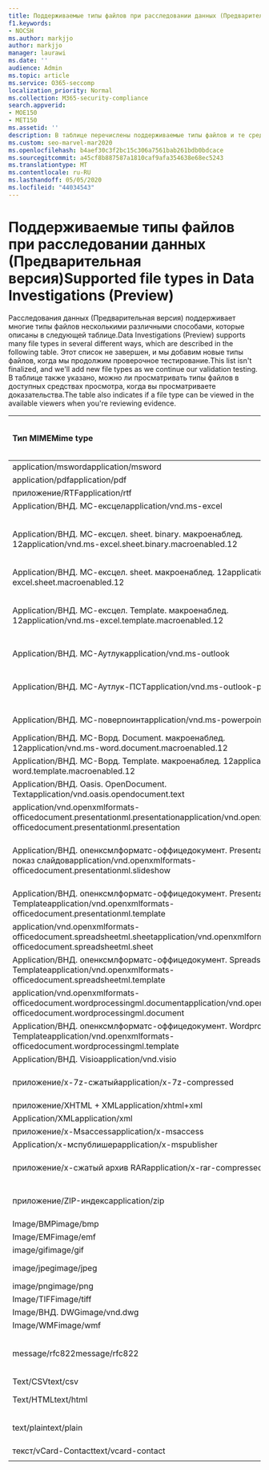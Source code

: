 ```yaml
---
title: Поддерживаемые типы файлов при расследовании данных (Предварительная версия)
f1.keywords:
- NOCSH
ms.author: markjjo
author: markjjo
manager: laurawi
ms.date: ''
audience: Admin
ms.topic: article
ms.service: O365-seccomp
localization_priority: Normal
ms.collection: M365-security-compliance
search.appverid:
- MOE150
- MET150
ms.assetid: ''
description: В таблице перечислены поддерживаемые типы файлов и те средства просмотра, которые они могут просматривать при расследовании данных (Предварительная версия).
ms.custom: seo-marvel-mar2020
ms.openlocfilehash: b4aef30c3f2bc15c306a7561bab261bdb0bdcace
ms.sourcegitcommit: a45cf8b887587a1810caf9afa354638e68ec5243
ms.translationtype: MT
ms.contentlocale: ru-RU
ms.lasthandoff: 05/05/2020
ms.locfileid: "44034543"
---
```

# <a name="supported-file-types-in-data-investigations-preview"></a><span data-ttu-id="d4725-103">Поддерживаемые типы файлов при расследовании данных (Предварительная версия)</span><span class="sxs-lookup"><span data-stu-id="d4725-103">Supported file types in Data Investigations (Preview)</span></span>

<span data-ttu-id="d4725-104">Расследования данных (Предварительная версия) поддерживает многие типы файлов несколькими различными способами, которые описаны в следующей таблице.</span><span class="sxs-lookup"><span data-stu-id="d4725-104">Data Investigations (Preview) supports many file types in several different ways, which are described in the following table.</span></span> <span data-ttu-id="d4725-105">Этот список не завершен, и мы добавим новые типы файлов, когда мы продолжим проверочное тестирование.</span><span class="sxs-lookup"><span data-stu-id="d4725-105">This list isn't finalized, and we'll add new file types as we continue our validation testing.</span></span> <span data-ttu-id="d4725-106">В таблице также указано, можно ли просматривать типы файлов в доступных средствах просмотра, когда вы просматриваете доказательства.</span><span class="sxs-lookup"><span data-stu-id="d4725-106">The table also indicates if a file type can be viewed in the available viewers when you're reviewing evidence.</span></span>

| <span data-ttu-id="d4725-107">Тип MIME</span><span class="sxs-lookup"><span data-stu-id="d4725-107">Mime type</span></span> | <span data-ttu-id="d4725-108">Класс File</span><span class="sxs-lookup"><span data-stu-id="d4725-108">File class</span></span> | <span data-ttu-id="d4725-109">Встроенное средство просмотра</span><span class="sxs-lookup"><span data-stu-id="d4725-109">Native viewer</span></span> | <span data-ttu-id="d4725-110">Средство просмотра текста</span><span class="sxs-lookup"><span data-stu-id="d4725-110">Text viewer</span></span> | <span data-ttu-id="d4725-111">Средство просмотра примечаний</span><span class="sxs-lookup"><span data-stu-id="d4725-111">Annotate viewer</span></span> | <span data-ttu-id="d4725-112">Извлечение контейнера</span><span class="sxs-lookup"><span data-stu-id="d4725-112">Container extraction</span></span> | <span data-ttu-id="d4725-113">Расширения</span><span class="sxs-lookup"><span data-stu-id="d4725-113">Extensions</span></span> |
| :- | :- | :- | :- | :- | :- | :- |
| <span data-ttu-id="d4725-114">application/msword</span><span class="sxs-lookup"><span data-stu-id="d4725-114">application/msword</span></span> | <span data-ttu-id="d4725-115">Document</span><span class="sxs-lookup"><span data-stu-id="d4725-115">Document</span></span> | <span data-ttu-id="d4725-116">Да</span><span class="sxs-lookup"><span data-stu-id="d4725-116">Yes</span></span> | <span data-ttu-id="d4725-117">Да</span><span class="sxs-lookup"><span data-stu-id="d4725-117">Yes</span></span> | <span data-ttu-id="d4725-118">Да</span><span class="sxs-lookup"><span data-stu-id="d4725-118">Yes</span></span> | <span data-ttu-id="d4725-119">Нет</span><span class="sxs-lookup"><span data-stu-id="d4725-119">No</span></span> | <span data-ttu-id="d4725-120">. doc;. dat</span><span class="sxs-lookup"><span data-stu-id="d4725-120">.doc; .dat</span></span> |
| <span data-ttu-id="d4725-121">application/pdf</span><span class="sxs-lookup"><span data-stu-id="d4725-121">application/pdf</span></span> | <span data-ttu-id="d4725-122">Document</span><span class="sxs-lookup"><span data-stu-id="d4725-122">Document</span></span> | <span data-ttu-id="d4725-123">Да</span><span class="sxs-lookup"><span data-stu-id="d4725-123">Yes</span></span> | <span data-ttu-id="d4725-124">Да</span><span class="sxs-lookup"><span data-stu-id="d4725-124">Yes</span></span> | <span data-ttu-id="d4725-125">Да</span><span class="sxs-lookup"><span data-stu-id="d4725-125">Yes</span></span> | <span data-ttu-id="d4725-126">Нет</span><span class="sxs-lookup"><span data-stu-id="d4725-126">No</span></span> | <span data-ttu-id="d4725-127">PDF</span><span class="sxs-lookup"><span data-stu-id="d4725-127">.pdf</span></span> |
| <span data-ttu-id="d4725-128">приложение/RTF</span><span class="sxs-lookup"><span data-stu-id="d4725-128">application/rtf</span></span> | <span data-ttu-id="d4725-129">Document</span><span class="sxs-lookup"><span data-stu-id="d4725-129">Document</span></span> | <span data-ttu-id="d4725-130">Да</span><span class="sxs-lookup"><span data-stu-id="d4725-130">Yes</span></span> | <span data-ttu-id="d4725-131">Да</span><span class="sxs-lookup"><span data-stu-id="d4725-131">Yes</span></span> | <span data-ttu-id="d4725-132">Да</span><span class="sxs-lookup"><span data-stu-id="d4725-132">Yes</span></span> | <span data-ttu-id="d4725-133">Нет</span><span class="sxs-lookup"><span data-stu-id="d4725-133">No</span></span> | <span data-ttu-id="d4725-134">RTF;. гостей</span><span class="sxs-lookup"><span data-stu-id="d4725-134">.rtf;.doc</span></span> |
| <span data-ttu-id="d4725-135">Application/ВНД. МС-ексцел</span><span class="sxs-lookup"><span data-stu-id="d4725-135">application/vnd.ms-excel</span></span> | <span data-ttu-id="d4725-136">Document</span><span class="sxs-lookup"><span data-stu-id="d4725-136">Document</span></span> | <span data-ttu-id="d4725-137">Да</span><span class="sxs-lookup"><span data-stu-id="d4725-137">Yes</span></span> | <span data-ttu-id="d4725-138">Да</span><span class="sxs-lookup"><span data-stu-id="d4725-138">Yes</span></span> | <span data-ttu-id="d4725-139">Да</span><span class="sxs-lookup"><span data-stu-id="d4725-139">Yes</span></span> | <span data-ttu-id="d4725-140">Нет</span><span class="sxs-lookup"><span data-stu-id="d4725-140">No</span></span> | <span data-ttu-id="d4725-141">XLS; dat</span><span class="sxs-lookup"><span data-stu-id="d4725-141">.xls; .dat</span></span> |
| <span data-ttu-id="d4725-142">Application/ВНД. МС-ексцел. sheet. binary. макроенаблед. 12</span><span class="sxs-lookup"><span data-stu-id="d4725-142">application/vnd.ms-excel.sheet.binary.macroenabled.12</span></span> | <span data-ttu-id="d4725-143">Производительность и формат открытого документа</span><span class="sxs-lookup"><span data-stu-id="d4725-143">Productivity / Open Document Format</span></span> | <span data-ttu-id="d4725-144">Да</span><span class="sxs-lookup"><span data-stu-id="d4725-144">Yes</span></span> | <span data-ttu-id="d4725-145">Да</span><span class="sxs-lookup"><span data-stu-id="d4725-145">Yes</span></span> | <span data-ttu-id="d4725-146">Нет</span><span class="sxs-lookup"><span data-stu-id="d4725-146">No</span></span> | <span data-ttu-id="d4725-147">Нет</span><span class="sxs-lookup"><span data-stu-id="d4725-147">No</span></span> | <span data-ttu-id="d4725-148">. xlsb</span><span class="sxs-lookup"><span data-stu-id="d4725-148">.xlsb</span></span> |
| <span data-ttu-id="d4725-149">Application/ВНД. МС-ексцел. sheet. макроенаблед. 12</span><span class="sxs-lookup"><span data-stu-id="d4725-149">application/vnd.ms-excel.sheet.macroenabled.12</span></span> | <span data-ttu-id="d4725-150">Document</span><span class="sxs-lookup"><span data-stu-id="d4725-150">Document</span></span> | <span data-ttu-id="d4725-151">Да</span><span class="sxs-lookup"><span data-stu-id="d4725-151">Yes</span></span> | <span data-ttu-id="d4725-152">Да</span><span class="sxs-lookup"><span data-stu-id="d4725-152">Yes</span></span> | <span data-ttu-id="d4725-153">Да</span><span class="sxs-lookup"><span data-stu-id="d4725-153">Yes</span></span> | <span data-ttu-id="d4725-154">Нет</span><span class="sxs-lookup"><span data-stu-id="d4725-154">No</span></span> | <span data-ttu-id="d4725-155">. xlsm</span><span class="sxs-lookup"><span data-stu-id="d4725-155">.xlsm</span></span> |
| <span data-ttu-id="d4725-156">Application/ВНД. МС-ексцел. Template. макроенаблед. 12</span><span class="sxs-lookup"><span data-stu-id="d4725-156">application/vnd.ms-excel.template.macroenabled.12</span></span> | <span data-ttu-id="d4725-157">Производительность и формат открытого документа</span><span class="sxs-lookup"><span data-stu-id="d4725-157">Productivity / Open Document Format</span></span> | <span data-ttu-id="d4725-158">Нет</span><span class="sxs-lookup"><span data-stu-id="d4725-158">No</span></span> | <span data-ttu-id="d4725-159">Да</span><span class="sxs-lookup"><span data-stu-id="d4725-159">Yes</span></span> | <span data-ttu-id="d4725-160">Нет</span><span class="sxs-lookup"><span data-stu-id="d4725-160">No</span></span> | <span data-ttu-id="d4725-161">Нет</span><span class="sxs-lookup"><span data-stu-id="d4725-161">No</span></span> | <span data-ttu-id="d4725-162">. xltm</span><span class="sxs-lookup"><span data-stu-id="d4725-162">.xltm</span></span> |
| <span data-ttu-id="d4725-163">Application/ВНД. МС-Аутлук</span><span class="sxs-lookup"><span data-stu-id="d4725-163">application/vnd.ms-outlook</span></span> | <span data-ttu-id="d4725-164">Производительность труда</span><span class="sxs-lookup"><span data-stu-id="d4725-164">Productivity</span></span> | <span data-ttu-id="d4725-165">Нет</span><span class="sxs-lookup"><span data-stu-id="d4725-165">No</span></span> | <span data-ttu-id="d4725-166">Нет</span><span class="sxs-lookup"><span data-stu-id="d4725-166">No</span></span> | <span data-ttu-id="d4725-167">Нет</span><span class="sxs-lookup"><span data-stu-id="d4725-167">No</span></span> | <span data-ttu-id="d4725-168">Нет</span><span class="sxs-lookup"><span data-stu-id="d4725-168">No</span></span> | <span data-ttu-id="d4725-169">. MSG</span><span class="sxs-lookup"><span data-stu-id="d4725-169">.msg</span></span> |
| <span data-ttu-id="d4725-170">Application/ВНД. МС-Аутлук-ПСТ</span><span class="sxs-lookup"><span data-stu-id="d4725-170">application/vnd.ms-outlook-pst</span></span> | <span data-ttu-id="d4725-171">Производительность и совместная работа</span><span class="sxs-lookup"><span data-stu-id="d4725-171">Productivity / Collaboration</span></span> | <span data-ttu-id="d4725-172">Нет</span><span class="sxs-lookup"><span data-stu-id="d4725-172">No</span></span> | <span data-ttu-id="d4725-173">Нет</span><span class="sxs-lookup"><span data-stu-id="d4725-173">No</span></span> | <span data-ttu-id="d4725-174">Нет</span><span class="sxs-lookup"><span data-stu-id="d4725-174">No</span></span> | <span data-ttu-id="d4725-175">Да</span><span class="sxs-lookup"><span data-stu-id="d4725-175">Yes</span></span> | <span data-ttu-id="d4725-176">PST-файл</span><span class="sxs-lookup"><span data-stu-id="d4725-176">.pst</span></span> |
| <span data-ttu-id="d4725-177">Application/ВНД. МС-поверпоинт</span><span class="sxs-lookup"><span data-stu-id="d4725-177">application/vnd.ms-powerpoint</span></span> | <span data-ttu-id="d4725-178">Document</span><span class="sxs-lookup"><span data-stu-id="d4725-178">Document</span></span> | <span data-ttu-id="d4725-179">Да</span><span class="sxs-lookup"><span data-stu-id="d4725-179">Yes</span></span> | <span data-ttu-id="d4725-180">Да</span><span class="sxs-lookup"><span data-stu-id="d4725-180">Yes</span></span> | <span data-ttu-id="d4725-181">Да</span><span class="sxs-lookup"><span data-stu-id="d4725-181">Yes</span></span> | <span data-ttu-id="d4725-182">Нет</span><span class="sxs-lookup"><span data-stu-id="d4725-182">No</span></span> | <span data-ttu-id="d4725-183">PPT; PPS;. Pot</span><span class="sxs-lookup"><span data-stu-id="d4725-183">.ppt; .pps;.pot</span></span> |
| <span data-ttu-id="d4725-184">Application/ВНД. МС-Ворд. Document. макроенаблед. 12</span><span class="sxs-lookup"><span data-stu-id="d4725-184">application/vnd.ms-word.document.macroenabled.12</span></span> | <span data-ttu-id="d4725-185">Document</span><span class="sxs-lookup"><span data-stu-id="d4725-185">Document</span></span> | <span data-ttu-id="d4725-186">Да</span><span class="sxs-lookup"><span data-stu-id="d4725-186">Yes</span></span> | <span data-ttu-id="d4725-187">Да</span><span class="sxs-lookup"><span data-stu-id="d4725-187">Yes</span></span> | <span data-ttu-id="d4725-188">Да</span><span class="sxs-lookup"><span data-stu-id="d4725-188">Yes</span></span> | <span data-ttu-id="d4725-189">Нет</span><span class="sxs-lookup"><span data-stu-id="d4725-189">No</span></span> | <span data-ttu-id="d4725-190">DOCM</span><span class="sxs-lookup"><span data-stu-id="d4725-190">.docm</span></span> |
| <span data-ttu-id="d4725-191">Application/ВНД. МС-Ворд. Template. макроенаблед. 12</span><span class="sxs-lookup"><span data-stu-id="d4725-191">application/vnd.ms-word.template.macroenabled.12</span></span> | <span data-ttu-id="d4725-192">Document</span><span class="sxs-lookup"><span data-stu-id="d4725-192">Document</span></span> | <span data-ttu-id="d4725-193">Да</span><span class="sxs-lookup"><span data-stu-id="d4725-193">Yes</span></span> | <span data-ttu-id="d4725-194">Да</span><span class="sxs-lookup"><span data-stu-id="d4725-194">Yes</span></span> | <span data-ttu-id="d4725-195">Да</span><span class="sxs-lookup"><span data-stu-id="d4725-195">Yes</span></span> | <span data-ttu-id="d4725-196">Нет</span><span class="sxs-lookup"><span data-stu-id="d4725-196">No</span></span> | <span data-ttu-id="d4725-197">. dotm</span><span class="sxs-lookup"><span data-stu-id="d4725-197">.dotm</span></span> |
| <span data-ttu-id="d4725-198">Application/ВНД. Oasis. OpenDocument. Text</span><span class="sxs-lookup"><span data-stu-id="d4725-198">application/vnd.oasis.opendocument.text</span></span> | <span data-ttu-id="d4725-199">Document</span><span class="sxs-lookup"><span data-stu-id="d4725-199">Document</span></span> | <span data-ttu-id="d4725-200">Да</span><span class="sxs-lookup"><span data-stu-id="d4725-200">Yes</span></span> | <span data-ttu-id="d4725-201">Да</span><span class="sxs-lookup"><span data-stu-id="d4725-201">Yes</span></span> | <span data-ttu-id="d4725-202">Да</span><span class="sxs-lookup"><span data-stu-id="d4725-202">Yes</span></span> | <span data-ttu-id="d4725-203">Нет</span><span class="sxs-lookup"><span data-stu-id="d4725-203">No</span></span> | <span data-ttu-id="d4725-204">Detection</span><span class="sxs-lookup"><span data-stu-id="d4725-204">.odt;</span></span>  |
| <span data-ttu-id="d4725-205">application/vnd.openxmlformats-officedocument.presentationml.presentation</span><span class="sxs-lookup"><span data-stu-id="d4725-205">application/vnd.openxmlformats-officedocument.presentationml.presentation</span></span> | <span data-ttu-id="d4725-206">Document</span><span class="sxs-lookup"><span data-stu-id="d4725-206">Document</span></span> | <span data-ttu-id="d4725-207">Да</span><span class="sxs-lookup"><span data-stu-id="d4725-207">Yes</span></span> | <span data-ttu-id="d4725-208">Да</span><span class="sxs-lookup"><span data-stu-id="d4725-208">Yes</span></span> | <span data-ttu-id="d4725-209">Да</span><span class="sxs-lookup"><span data-stu-id="d4725-209">Yes</span></span> | <span data-ttu-id="d4725-210">Нет</span><span class="sxs-lookup"><span data-stu-id="d4725-210">No</span></span> | <span data-ttu-id="d4725-211">PPTX</span><span class="sxs-lookup"><span data-stu-id="d4725-211">.pptx</span></span> |
| <span data-ttu-id="d4725-212">Application/ВНД. опенксмлформатс-оффицедокумент. PresentationML. показ слайдов</span><span class="sxs-lookup"><span data-stu-id="d4725-212">application/vnd.openxmlformats-officedocument.presentationml.slideshow</span></span> | <span data-ttu-id="d4725-213">Производительность и формат открытого документа</span><span class="sxs-lookup"><span data-stu-id="d4725-213">Productivity / Open Document Format</span></span> | <span data-ttu-id="d4725-214">Да</span><span class="sxs-lookup"><span data-stu-id="d4725-214">Yes</span></span> | <span data-ttu-id="d4725-215">Да</span><span class="sxs-lookup"><span data-stu-id="d4725-215">Yes</span></span> | <span data-ttu-id="d4725-216">Да</span><span class="sxs-lookup"><span data-stu-id="d4725-216">Yes</span></span> | <span data-ttu-id="d4725-217">Нет</span><span class="sxs-lookup"><span data-stu-id="d4725-217">No</span></span> | <span data-ttu-id="d4725-218">. ppsx</span><span class="sxs-lookup"><span data-stu-id="d4725-218">.ppsx</span></span> |
| <span data-ttu-id="d4725-219">Application/ВНД. опенксмлформатс-оффицедокумент. PresentationML. Template</span><span class="sxs-lookup"><span data-stu-id="d4725-219">application/vnd.openxmlformats-officedocument.presentationml.template</span></span> | <span data-ttu-id="d4725-220">Document</span><span class="sxs-lookup"><span data-stu-id="d4725-220">Document</span></span> | <span data-ttu-id="d4725-221">Да</span><span class="sxs-lookup"><span data-stu-id="d4725-221">Yes</span></span> | <span data-ttu-id="d4725-222">Да</span><span class="sxs-lookup"><span data-stu-id="d4725-222">Yes</span></span> | <span data-ttu-id="d4725-223">Да</span><span class="sxs-lookup"><span data-stu-id="d4725-223">Yes</span></span> | <span data-ttu-id="d4725-224">Нет</span><span class="sxs-lookup"><span data-stu-id="d4725-224">No</span></span> | <span data-ttu-id="d4725-225">. potx</span><span class="sxs-lookup"><span data-stu-id="d4725-225">.potx</span></span> |
| <span data-ttu-id="d4725-226">application/vnd.openxmlformats-officedocument.spreadsheetml.sheet</span><span class="sxs-lookup"><span data-stu-id="d4725-226">application/vnd.openxmlformats-officedocument.spreadsheetml.sheet</span></span> | <span data-ttu-id="d4725-227">Document</span><span class="sxs-lookup"><span data-stu-id="d4725-227">Document</span></span> | <span data-ttu-id="d4725-228">Да</span><span class="sxs-lookup"><span data-stu-id="d4725-228">Yes</span></span> | <span data-ttu-id="d4725-229">Да</span><span class="sxs-lookup"><span data-stu-id="d4725-229">Yes</span></span> | <span data-ttu-id="d4725-230">Да</span><span class="sxs-lookup"><span data-stu-id="d4725-230">Yes</span></span> | <span data-ttu-id="d4725-231">Нет</span><span class="sxs-lookup"><span data-stu-id="d4725-231">No</span></span> | <span data-ttu-id="d4725-232">XLSX</span><span class="sxs-lookup"><span data-stu-id="d4725-232">.xlsx</span></span> |
| <span data-ttu-id="d4725-233">Application/ВНД. опенксмлформатс-оффицедокумент. SpreadsheetML. Template</span><span class="sxs-lookup"><span data-stu-id="d4725-233">application/vnd.openxmlformats-officedocument.spreadsheetml.template</span></span> | <span data-ttu-id="d4725-234">Document</span><span class="sxs-lookup"><span data-stu-id="d4725-234">Document</span></span> | <span data-ttu-id="d4725-235">Да</span><span class="sxs-lookup"><span data-stu-id="d4725-235">Yes</span></span> | <span data-ttu-id="d4725-236">Да</span><span class="sxs-lookup"><span data-stu-id="d4725-236">Yes</span></span> | <span data-ttu-id="d4725-237">Да</span><span class="sxs-lookup"><span data-stu-id="d4725-237">Yes</span></span> | <span data-ttu-id="d4725-238">Нет</span><span class="sxs-lookup"><span data-stu-id="d4725-238">No</span></span> | <span data-ttu-id="d4725-239">. xltx</span><span class="sxs-lookup"><span data-stu-id="d4725-239">.xltx</span></span> |
| <span data-ttu-id="d4725-240">application/vnd.openxmlformats-officedocument.wordprocessingml.document</span><span class="sxs-lookup"><span data-stu-id="d4725-240">application/vnd.openxmlformats-officedocument.wordprocessingml.document</span></span> | <span data-ttu-id="d4725-241">Document</span><span class="sxs-lookup"><span data-stu-id="d4725-241">Document</span></span> | <span data-ttu-id="d4725-242">Да</span><span class="sxs-lookup"><span data-stu-id="d4725-242">Yes</span></span> | <span data-ttu-id="d4725-243">Да</span><span class="sxs-lookup"><span data-stu-id="d4725-243">Yes</span></span> | <span data-ttu-id="d4725-244">Да</span><span class="sxs-lookup"><span data-stu-id="d4725-244">Yes</span></span> | <span data-ttu-id="d4725-245">Нет</span><span class="sxs-lookup"><span data-stu-id="d4725-245">No</span></span> | <span data-ttu-id="d4725-246">DOCX</span><span class="sxs-lookup"><span data-stu-id="d4725-246">.docx</span></span> |
| <span data-ttu-id="d4725-247">Application/ВНД. опенксмлформатс-оффицедокумент. WordprocessingML. Template</span><span class="sxs-lookup"><span data-stu-id="d4725-247">application/vnd.openxmlformats-officedocument.wordprocessingml.template</span></span> | <span data-ttu-id="d4725-248">Document</span><span class="sxs-lookup"><span data-stu-id="d4725-248">Document</span></span> | <span data-ttu-id="d4725-249">Да</span><span class="sxs-lookup"><span data-stu-id="d4725-249">Yes</span></span> | <span data-ttu-id="d4725-250">Да</span><span class="sxs-lookup"><span data-stu-id="d4725-250">Yes</span></span> | <span data-ttu-id="d4725-251">Да</span><span class="sxs-lookup"><span data-stu-id="d4725-251">Yes</span></span> | <span data-ttu-id="d4725-252">Нет</span><span class="sxs-lookup"><span data-stu-id="d4725-252">No</span></span> | <span data-ttu-id="d4725-253">. dotx</span><span class="sxs-lookup"><span data-stu-id="d4725-253">.dotx</span></span> |
| <span data-ttu-id="d4725-254">Application/ВНД. Visio</span><span class="sxs-lookup"><span data-stu-id="d4725-254">application/vnd.visio</span></span> | <span data-ttu-id="d4725-255">Document</span><span class="sxs-lookup"><span data-stu-id="d4725-255">Document</span></span> | <span data-ttu-id="d4725-256">Да</span><span class="sxs-lookup"><span data-stu-id="d4725-256">Yes</span></span> | <span data-ttu-id="d4725-257">Да</span><span class="sxs-lookup"><span data-stu-id="d4725-257">Yes</span></span> | <span data-ttu-id="d4725-258">Да</span><span class="sxs-lookup"><span data-stu-id="d4725-258">Yes</span></span> | <span data-ttu-id="d4725-259">Нет</span><span class="sxs-lookup"><span data-stu-id="d4725-259">No</span></span> | <span data-ttu-id="d4725-260">. VSD</span><span class="sxs-lookup"><span data-stu-id="d4725-260">.vsd</span></span> |
| <span data-ttu-id="d4725-261">приложение/x-7z-сжатый</span><span class="sxs-lookup"><span data-stu-id="d4725-261">application/x-7z-compressed</span></span> | <span data-ttu-id="d4725-262">Архив/контейнер</span><span class="sxs-lookup"><span data-stu-id="d4725-262">Archive / Container</span></span> | <span data-ttu-id="d4725-263">Нет</span><span class="sxs-lookup"><span data-stu-id="d4725-263">No</span></span> | <span data-ttu-id="d4725-264">Нет</span><span class="sxs-lookup"><span data-stu-id="d4725-264">No</span></span> | <span data-ttu-id="d4725-265">Нет</span><span class="sxs-lookup"><span data-stu-id="d4725-265">No</span></span> | <span data-ttu-id="d4725-266">Да</span><span class="sxs-lookup"><span data-stu-id="d4725-266">Yes</span></span> | <span data-ttu-id="d4725-267">.7z</span><span class="sxs-lookup"><span data-stu-id="d4725-267">.7z</span></span> |
| <span data-ttu-id="d4725-268">приложение/XHTML + XML</span><span class="sxs-lookup"><span data-stu-id="d4725-268">application/xhtml+xml</span></span> | <span data-ttu-id="d4725-269">Document</span><span class="sxs-lookup"><span data-stu-id="d4725-269">Document</span></span> | <span data-ttu-id="d4725-270">Да</span><span class="sxs-lookup"><span data-stu-id="d4725-270">Yes</span></span> | <span data-ttu-id="d4725-271">Да</span><span class="sxs-lookup"><span data-stu-id="d4725-271">Yes</span></span> | <span data-ttu-id="d4725-272">Да</span><span class="sxs-lookup"><span data-stu-id="d4725-272">Yes</span></span> | <span data-ttu-id="d4725-273">Нет</span><span class="sxs-lookup"><span data-stu-id="d4725-273">No</span></span> | <span data-ttu-id="d4725-274">. XHTML</span><span class="sxs-lookup"><span data-stu-id="d4725-274">.xhtml</span></span> |
| <span data-ttu-id="d4725-275">Application/XML</span><span class="sxs-lookup"><span data-stu-id="d4725-275">application/xml</span></span> | <span data-ttu-id="d4725-276">Document</span><span class="sxs-lookup"><span data-stu-id="d4725-276">Document</span></span> | <span data-ttu-id="d4725-277">Да</span><span class="sxs-lookup"><span data-stu-id="d4725-277">Yes</span></span> | <span data-ttu-id="d4725-278">Да</span><span class="sxs-lookup"><span data-stu-id="d4725-278">Yes</span></span> | <span data-ttu-id="d4725-279">Да</span><span class="sxs-lookup"><span data-stu-id="d4725-279">Yes</span></span> | <span data-ttu-id="d4725-280">Нет</span><span class="sxs-lookup"><span data-stu-id="d4725-280">No</span></span> | <span data-ttu-id="d4725-281">. XML</span><span class="sxs-lookup"><span data-stu-id="d4725-281">.xml</span></span> |
| <span data-ttu-id="d4725-282">приложение/x-Msaccess</span><span class="sxs-lookup"><span data-stu-id="d4725-282">application/x-msaccess</span></span> | <span data-ttu-id="d4725-283">Document</span><span class="sxs-lookup"><span data-stu-id="d4725-283">Document</span></span> | <span data-ttu-id="d4725-284">Да</span><span class="sxs-lookup"><span data-stu-id="d4725-284">Yes</span></span> | <span data-ttu-id="d4725-285">Да</span><span class="sxs-lookup"><span data-stu-id="d4725-285">Yes</span></span> | <span data-ttu-id="d4725-286">Да</span><span class="sxs-lookup"><span data-stu-id="d4725-286">Yes</span></span> | <span data-ttu-id="d4725-287">Нет</span><span class="sxs-lookup"><span data-stu-id="d4725-287">No</span></span> | <span data-ttu-id="d4725-288">. mdb</span><span class="sxs-lookup"><span data-stu-id="d4725-288">.mdb</span></span> |
| <span data-ttu-id="d4725-289">Application/x-мспублишер</span><span class="sxs-lookup"><span data-stu-id="d4725-289">application/x-mspublisher</span></span> | <span data-ttu-id="d4725-290">Document</span><span class="sxs-lookup"><span data-stu-id="d4725-290">Document</span></span> | <span data-ttu-id="d4725-291">Да</span><span class="sxs-lookup"><span data-stu-id="d4725-291">Yes</span></span> | <span data-ttu-id="d4725-292">Да</span><span class="sxs-lookup"><span data-stu-id="d4725-292">Yes</span></span> | <span data-ttu-id="d4725-293">Да</span><span class="sxs-lookup"><span data-stu-id="d4725-293">Yes</span></span> | <span data-ttu-id="d4725-294">Нет</span><span class="sxs-lookup"><span data-stu-id="d4725-294">No</span></span> | <span data-ttu-id="d4725-295">. pub</span><span class="sxs-lookup"><span data-stu-id="d4725-295">.pub</span></span> |
| <span data-ttu-id="d4725-296">приложение/x-сжатый архив RAR</span><span class="sxs-lookup"><span data-stu-id="d4725-296">application/x-rar-compressed</span></span> | <span data-ttu-id="d4725-297">Архив/контейнер</span><span class="sxs-lookup"><span data-stu-id="d4725-297">Archive / Container</span></span> | <span data-ttu-id="d4725-298">Нет</span><span class="sxs-lookup"><span data-stu-id="d4725-298">No</span></span> | <span data-ttu-id="d4725-299">Нет</span><span class="sxs-lookup"><span data-stu-id="d4725-299">No</span></span> | <span data-ttu-id="d4725-300">Нет</span><span class="sxs-lookup"><span data-stu-id="d4725-300">No</span></span> | <span data-ttu-id="d4725-301">Да</span><span class="sxs-lookup"><span data-stu-id="d4725-301">Yes</span></span> | <span data-ttu-id="d4725-302">. rar</span><span class="sxs-lookup"><span data-stu-id="d4725-302">.rar</span></span> |
| <span data-ttu-id="d4725-303">приложение/ZIP-индекс</span><span class="sxs-lookup"><span data-stu-id="d4725-303">application/zip</span></span> | <span data-ttu-id="d4725-304">Архив/контейнер</span><span class="sxs-lookup"><span data-stu-id="d4725-304">Archive / Container</span></span> | <span data-ttu-id="d4725-305">Нет</span><span class="sxs-lookup"><span data-stu-id="d4725-305">No</span></span> | <span data-ttu-id="d4725-306">Нет</span><span class="sxs-lookup"><span data-stu-id="d4725-306">No</span></span> | <span data-ttu-id="d4725-307">Нет</span><span class="sxs-lookup"><span data-stu-id="d4725-307">No</span></span> | <span data-ttu-id="d4725-308">Да</span><span class="sxs-lookup"><span data-stu-id="d4725-308">Yes</span></span> | <span data-ttu-id="d4725-309">ZIP</span><span class="sxs-lookup"><span data-stu-id="d4725-309">.zip</span></span> |
| <span data-ttu-id="d4725-310">Image/BMP</span><span class="sxs-lookup"><span data-stu-id="d4725-310">image/bmp</span></span> | <span data-ttu-id="d4725-311">Изображение</span><span class="sxs-lookup"><span data-stu-id="d4725-311">Image</span></span> | <span data-ttu-id="d4725-312">Да</span><span class="sxs-lookup"><span data-stu-id="d4725-312">Yes</span></span> | <span data-ttu-id="d4725-313">Да</span><span class="sxs-lookup"><span data-stu-id="d4725-313">Yes</span></span> | <span data-ttu-id="d4725-314">Да</span><span class="sxs-lookup"><span data-stu-id="d4725-314">Yes</span></span> | <span data-ttu-id="d4725-315">Нет</span><span class="sxs-lookup"><span data-stu-id="d4725-315">No</span></span> | <span data-ttu-id="d4725-316">BMP</span><span class="sxs-lookup"><span data-stu-id="d4725-316">.bmp</span></span> |
| <span data-ttu-id="d4725-317">Image/EMF</span><span class="sxs-lookup"><span data-stu-id="d4725-317">image/emf</span></span> | <span data-ttu-id="d4725-318">Изображение</span><span class="sxs-lookup"><span data-stu-id="d4725-318">Image</span></span> | <span data-ttu-id="d4725-319">Да</span><span class="sxs-lookup"><span data-stu-id="d4725-319">Yes</span></span> | <span data-ttu-id="d4725-320">Да</span><span class="sxs-lookup"><span data-stu-id="d4725-320">Yes</span></span> | <span data-ttu-id="d4725-321">Да</span><span class="sxs-lookup"><span data-stu-id="d4725-321">Yes</span></span> | <span data-ttu-id="d4725-322">Нет</span><span class="sxs-lookup"><span data-stu-id="d4725-322">No</span></span> | <span data-ttu-id="d4725-323">EMF</span><span class="sxs-lookup"><span data-stu-id="d4725-323">.emf</span></span> |
| <span data-ttu-id="d4725-324">image/gif</span><span class="sxs-lookup"><span data-stu-id="d4725-324">image/gif</span></span> | <span data-ttu-id="d4725-325">Document</span><span class="sxs-lookup"><span data-stu-id="d4725-325">Document</span></span> | <span data-ttu-id="d4725-326">Да</span><span class="sxs-lookup"><span data-stu-id="d4725-326">Yes</span></span> | <span data-ttu-id="d4725-327">Да</span><span class="sxs-lookup"><span data-stu-id="d4725-327">Yes</span></span> | <span data-ttu-id="d4725-328">Да</span><span class="sxs-lookup"><span data-stu-id="d4725-328">Yes</span></span> | <span data-ttu-id="d4725-329">Нет</span><span class="sxs-lookup"><span data-stu-id="d4725-329">No</span></span> | <span data-ttu-id="d4725-330">GIF</span><span class="sxs-lookup"><span data-stu-id="d4725-330">.gif</span></span> |
| <span data-ttu-id="d4725-331">image/jpeg</span><span class="sxs-lookup"><span data-stu-id="d4725-331">image/jpeg</span></span> | <span data-ttu-id="d4725-332">Изображение</span><span class="sxs-lookup"><span data-stu-id="d4725-332">Image</span></span> | <span data-ttu-id="d4725-333">Да</span><span class="sxs-lookup"><span data-stu-id="d4725-333">Yes</span></span> | <span data-ttu-id="d4725-334">Да</span><span class="sxs-lookup"><span data-stu-id="d4725-334">Yes</span></span> | <span data-ttu-id="d4725-335">Да</span><span class="sxs-lookup"><span data-stu-id="d4725-335">Yes</span></span> | <span data-ttu-id="d4725-336">Нет</span><span class="sxs-lookup"><span data-stu-id="d4725-336">No</span></span> | <span data-ttu-id="d4725-337">JPG;. JPEG;. dat;. жпгт</span><span class="sxs-lookup"><span data-stu-id="d4725-337">.jpg; .jpeg; .dat;.jpgt</span></span> |
| <span data-ttu-id="d4725-338">image/png</span><span class="sxs-lookup"><span data-stu-id="d4725-338">image/png</span></span> | <span data-ttu-id="d4725-339">Изображение</span><span class="sxs-lookup"><span data-stu-id="d4725-339">Image</span></span> | <span data-ttu-id="d4725-340">Да</span><span class="sxs-lookup"><span data-stu-id="d4725-340">Yes</span></span> | <span data-ttu-id="d4725-341">Да</span><span class="sxs-lookup"><span data-stu-id="d4725-341">Yes</span></span> | <span data-ttu-id="d4725-342">Да</span><span class="sxs-lookup"><span data-stu-id="d4725-342">Yes</span></span> | <span data-ttu-id="d4725-343">Нет</span><span class="sxs-lookup"><span data-stu-id="d4725-343">No</span></span> | <span data-ttu-id="d4725-344">PNG</span><span class="sxs-lookup"><span data-stu-id="d4725-344">.png</span></span> |
| <span data-ttu-id="d4725-345">Image/TIFF</span><span class="sxs-lookup"><span data-stu-id="d4725-345">image/tiff</span></span> | <span data-ttu-id="d4725-346">Изображение</span><span class="sxs-lookup"><span data-stu-id="d4725-346">Image</span></span> | <span data-ttu-id="d4725-347">Да</span><span class="sxs-lookup"><span data-stu-id="d4725-347">Yes</span></span> | <span data-ttu-id="d4725-348">Да</span><span class="sxs-lookup"><span data-stu-id="d4725-348">Yes</span></span> | <span data-ttu-id="d4725-349">Да</span><span class="sxs-lookup"><span data-stu-id="d4725-349">Yes</span></span> | <span data-ttu-id="d4725-350">Нет</span><span class="sxs-lookup"><span data-stu-id="d4725-350">No</span></span> | <span data-ttu-id="d4725-351">TIF</span><span class="sxs-lookup"><span data-stu-id="d4725-351">.tif</span></span> |
| <span data-ttu-id="d4725-352">Image/ВНД. DWG</span><span class="sxs-lookup"><span data-stu-id="d4725-352">image/vnd.dwg</span></span> | <span data-ttu-id="d4725-353">Document</span><span class="sxs-lookup"><span data-stu-id="d4725-353">Document</span></span> | <span data-ttu-id="d4725-354">Да</span><span class="sxs-lookup"><span data-stu-id="d4725-354">Yes</span></span> | <span data-ttu-id="d4725-355">Да</span><span class="sxs-lookup"><span data-stu-id="d4725-355">Yes</span></span> | <span data-ttu-id="d4725-356">Да</span><span class="sxs-lookup"><span data-stu-id="d4725-356">Yes</span></span> | <span data-ttu-id="d4725-357">Нет</span><span class="sxs-lookup"><span data-stu-id="d4725-357">No</span></span> | <span data-ttu-id="d4725-358">. DWG;. DXF</span><span class="sxs-lookup"><span data-stu-id="d4725-358">.dwg;.dxf;</span></span> |
| <span data-ttu-id="d4725-359">Image/WMF</span><span class="sxs-lookup"><span data-stu-id="d4725-359">image/wmf</span></span> | <span data-ttu-id="d4725-360">Document</span><span class="sxs-lookup"><span data-stu-id="d4725-360">Document</span></span> | <span data-ttu-id="d4725-361">Да</span><span class="sxs-lookup"><span data-stu-id="d4725-361">Yes</span></span> | <span data-ttu-id="d4725-362">Да</span><span class="sxs-lookup"><span data-stu-id="d4725-362">Yes</span></span> | <span data-ttu-id="d4725-363">Да</span><span class="sxs-lookup"><span data-stu-id="d4725-363">Yes</span></span> | <span data-ttu-id="d4725-364">Нет</span><span class="sxs-lookup"><span data-stu-id="d4725-364">No</span></span> | <span data-ttu-id="d4725-365">. WMF</span><span class="sxs-lookup"><span data-stu-id="d4725-365">.wmf</span></span> |
| <span data-ttu-id="d4725-366">message/rfc822</span><span class="sxs-lookup"><span data-stu-id="d4725-366">message/rfc822</span></span> | <span data-ttu-id="d4725-367">Производительность и совместная работа</span><span class="sxs-lookup"><span data-stu-id="d4725-367">Productivity / Collaboration</span></span> | <span data-ttu-id="d4725-368">Нет</span><span class="sxs-lookup"><span data-stu-id="d4725-368">No</span></span> | <span data-ttu-id="d4725-369">Нет</span><span class="sxs-lookup"><span data-stu-id="d4725-369">No</span></span> | <span data-ttu-id="d4725-370">Нет</span><span class="sxs-lookup"><span data-stu-id="d4725-370">No</span></span> | <span data-ttu-id="d4725-371">Нет</span><span class="sxs-lookup"><span data-stu-id="d4725-371">No</span></span> | <span data-ttu-id="d4725-372">EML</span><span class="sxs-lookup"><span data-stu-id="d4725-372">.eml</span></span> |
| <span data-ttu-id="d4725-373">Text/CSV</span><span class="sxs-lookup"><span data-stu-id="d4725-373">text/csv</span></span> | <span data-ttu-id="d4725-374">Document</span><span class="sxs-lookup"><span data-stu-id="d4725-374">Document</span></span> | <span data-ttu-id="d4725-375">Да</span><span class="sxs-lookup"><span data-stu-id="d4725-375">Yes</span></span> | <span data-ttu-id="d4725-376">Да</span><span class="sxs-lookup"><span data-stu-id="d4725-376">Yes</span></span> | <span data-ttu-id="d4725-377">Да</span><span class="sxs-lookup"><span data-stu-id="d4725-377">Yes</span></span> | <span data-ttu-id="d4725-378">Нет</span><span class="sxs-lookup"><span data-stu-id="d4725-378">No</span></span> | <span data-ttu-id="d4725-379">CSV-файл</span><span class="sxs-lookup"><span data-stu-id="d4725-379">.csv</span></span> |
| <span data-ttu-id="d4725-380">Text/HTML</span><span class="sxs-lookup"><span data-stu-id="d4725-380">text/html</span></span> | <span data-ttu-id="d4725-381">Document</span><span class="sxs-lookup"><span data-stu-id="d4725-381">Document</span></span> | <span data-ttu-id="d4725-382">Да</span><span class="sxs-lookup"><span data-stu-id="d4725-382">Yes</span></span> | <span data-ttu-id="d4725-383">Да</span><span class="sxs-lookup"><span data-stu-id="d4725-383">Yes</span></span> | <span data-ttu-id="d4725-384">Да</span><span class="sxs-lookup"><span data-stu-id="d4725-384">Yes</span></span> | <span data-ttu-id="d4725-385">Нет</span><span class="sxs-lookup"><span data-stu-id="d4725-385">No</span></span> | <span data-ttu-id="d4725-386">. HTML;. shtml; htm</span><span class="sxs-lookup"><span data-stu-id="d4725-386">.html;.shtml; .htm</span></span> |
| <span data-ttu-id="d4725-387">text/plain</span><span class="sxs-lookup"><span data-stu-id="d4725-387">text/plain</span></span> | <span data-ttu-id="d4725-388">Document</span><span class="sxs-lookup"><span data-stu-id="d4725-388">Document</span></span> | <span data-ttu-id="d4725-389">Да</span><span class="sxs-lookup"><span data-stu-id="d4725-389">Yes</span></span> | <span data-ttu-id="d4725-390">Да</span><span class="sxs-lookup"><span data-stu-id="d4725-390">Yes</span></span> | <span data-ttu-id="d4725-391">Да</span><span class="sxs-lookup"><span data-stu-id="d4725-391">Yes</span></span> | <span data-ttu-id="d4725-392">Нет</span><span class="sxs-lookup"><span data-stu-id="d4725-392">No</span></span> | <span data-ttu-id="d4725-393">. txt;. CSS;. Con;. pl;. csv;. dat</span><span class="sxs-lookup"><span data-stu-id="d4725-393">.txt; .css;.con; .pl; .csv; .dat</span></span> |
| <span data-ttu-id="d4725-394">текст/vCard-Contact</span><span class="sxs-lookup"><span data-stu-id="d4725-394">text/vcard-contact</span></span> | <span data-ttu-id="d4725-395">Document</span><span class="sxs-lookup"><span data-stu-id="d4725-395">Document</span></span> | <span data-ttu-id="d4725-396">Да</span><span class="sxs-lookup"><span data-stu-id="d4725-396">Yes</span></span> | <span data-ttu-id="d4725-397">Да</span><span class="sxs-lookup"><span data-stu-id="d4725-397">Yes</span></span> | <span data-ttu-id="d4725-398">Да</span><span class="sxs-lookup"><span data-stu-id="d4725-398">Yes</span></span> | <span data-ttu-id="d4725-399">Нет</span><span class="sxs-lookup"><span data-stu-id="d4725-399">No</span></span> | <span data-ttu-id="d4725-400">. vcf</span><span class="sxs-lookup"><span data-stu-id="d4725-400">.vcf</span></span> |
||||||||
